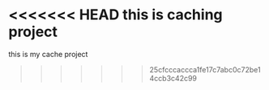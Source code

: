 <<<<<<< HEAD
this is caching project
=======
this is my cache project
>>>>>>> 25cfcccaccca1fe17c7abc0c72be14ccb3c42c99
